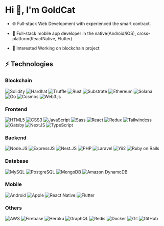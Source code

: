 # Hi 👋, I'm GoldCat


- 🌐 Full-stack Web Development with experienced the smart contract.

- 📱 Full-stack mobile app developer in the native(Android/iOS), cross-platform(ReactNative, Flutter) 

- 👯 Interested Working on blockchain project

<div>
  <a href="https://github.com/Kertf22">
<!--   <img height="160em" src="https://github-readme-stats.vercel.app/api?username=Beardev118&&show_icons=true&theme=aura_dark"> -->
<!--   <img height="160em" src="https://github-readme-stats.vercel.app/api/top-langs/?username=Beardev118&layout=compact&theme=aura_dark"> -->
  </a>
</div> 

## ⚡ Technologies

### Blockchain
![Solidity](https://img.shields.io/badge/-Solidity-363636?style=for-the-badge&logo=solidity&logoColor=white)
![Hardhat](https://img.shields.io/badge/-Hardhat-61DAFB?style=for-the-badge&logo=hardhat)
![Truffle](https://img.shields.io/badge/-Truffle-61DAFB?style=for-the-badge&logo=truffle)
![Rust](https://img.shields.io/badge/-Rust-000000?style=for-the-badge&logo=rust&logoColor=white)
![Substrate](https://img.shields.io/badge/-Substrate-000000?style=for-the-badge&logo=substrate&logoColor=white)
![Ethereum](https://img.shields.io/badge/-Ethereum-3C3C3D?style=for-the-badge&logo=ethereum&logoColor=white)
![Solana](https://img.shields.io/badge/-Solana-3DDC84?style=for-the-badge&logo=solana&logoColor=white)
![Go](https://img.shields.io/badge/-Golang-blue?style=for-the-badge&logo=go&logoColor=white)
![Cosmos](https://img.shields.io/badge/-Cosmos-000000?style=for-the-badge&logo=cosmos&logoColor=white)
![Web3.js](https://img.shields.io/badge/-Web3.js-F16822?style=for-the-badge&logo=web3dotjs&logoColor=white)

### Frontend
![HTML5](https://img.shields.io/badge/-HTML5-E34F26?style=for-the-badge&logo=html5&logoColor=white)
![CSS3](https://img.shields.io/badge/-CSS3-1572B6?style=for-the-badge&logo=css3)
![JavaScript](https://img.shields.io/badge/-JavaScript-F7DF1E?style=for-the-badge&logo=javascript&logoColor=black)
![Sass](https://img.shields.io/badge/-Sass-CC6699?style=for-the-badge&logo=sass&logoColor=white)
![React](https://img.shields.io/badge/-React-61DAFB?style=for-the-badge&logo=react&logoColor=white)
![Redux](https://img.shields.io/badge/-Redux-764ABC?style=for-the-badge&logo=redux&logoColor=white)
![Tailwindcss](https://img.shields.io/badge/-TailwindCss-61DAFB?style=for-the-badge&logo=tailwindcss&logoColor=white)
![Gatsby](https://img.shields.io/badge/-Gatsby-663399?style=for-the-badge&logo=gatsby)
![NextJS](https://img.shields.io/badge/-Next.JS-000000?style=for-the-badge&logo=nextdotjs)
![TypeScript](https://img.shields.io/badge/-TypeScript-3178C6?style=for-the-badge&logo=typescript&logoColor=white)

### Backend
![Node.JS](https://img.shields.io/badge/-Node.JS-339933?style=for-the-badge&logo=nodedotjs&logoColor=white)
![ExpressJS](https://img.shields.io/badge/-Express.JS-000000?style=for-the-badge&logo=Express)
![Nest.JS](https://img.shields.io/badge/-Nest.JS-339933?style=for-the-badge&logo=nestjs&logoColor=white)
![PHP](https://img.shields.io/badge/-PHP-777BB4?style=for-the-badge&logo=php&logoColor=white)
![Laravel](https://img.shields.io/badge/-Laravel-FF2D20?style=for-the-badge&logo=laravel&logoColor=white)
![Yii2](https://img.shields.io/badge/-Yii2-61DAFB?style=for-the-badge&logo=yiiframework)
![Ruby on Rails](https://img.shields.io/badge/-RubyonRails-CC0000?style=for-the-badge&logo=rubyonrails&logoColor=white)

### Database
![MySQL](https://img.shields.io/badge/-MySQL-4479A1?style=for-the-badge&logo=mysql&logoColor=white)
![PostgreSQL](https://img.shields.io/badge/-PostgreSQL-4169E1?style=for-the-badge&logo=postgresql&logoColor=white)
![MongoDB](https://img.shields.io/badge/-MongoDB-47A248?style=for-the-badge&logo=mongodb&logoColor=white)
![Amazon DynamoDB](https://img.shields.io/badge/-AmazonDynamoDB-4053D6?style=for-the-badge&logo=amazondynamodb&logoColor=white)

### Mobile
![Android](https://img.shields.io/badge/-Android-3DDC84?style=for-the-badge&logo=android&logoColor=white)
![Apple](https://img.shields.io/badge/-ios-181717?style=for-the-badge&logo=apple)
![React Native](https://img.shields.io/badge/-ReactNative-61DAFB?style=for-the-badge&logo=react&logoColor=white)
![Flutter](https://img.shields.io/badge/-Flutter-02569B?style=for-the-badge&logo=flutter&logoColor=white)

### Others
![AWS](https://img.shields.io/badge/-AWS-232F3E?style=for-the-badge&logo=amazonaws&logoColor=white)
![Firebase](https://img.shields.io/badge/-Firebase-FFCA28?style=for-the-badge&logo=firebase&logoColor=white)
![Heroku](https://img.shields.io/badge/-Heroku-430098?style=for-the-badge&logo=heroku)
![GraphQL](https://img.shields.io/badge/-GraphQL-E10098?style=for-the-badge&logo=graphql&logoColor=white)
![Redis](https://img.shields.io/badge/-Redis-DC382D?style=for-the-badge&logo=Redis&logoColor=white)
![Docker](https://img.shields.io/badge/-Docker-2496ED?style=for-the-badge&logo=docker&logoColor=white)
![Git](https://img.shields.io/badge/-Git-F05032?style=for-the-badge&logo=git&logoColor=white)
![GitHub](https://img.shields.io/badge/-GitHub-181717?style=for-the-badge&logo=github)
